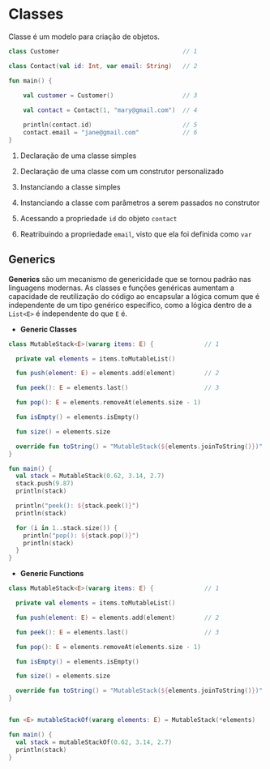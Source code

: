 # Classes

Classe é um modelo para criação de objetos.

~~~ kotlin
class Customer                                  // 1

class Contact(val id: Int, var email: String)   // 2

fun main() {

    val customer = Customer()                   // 3
    
    val contact = Contact(1, "mary@gmail.com")  // 4

    println(contact.id)                         // 5
    contact.email = "jane@gmail.com"            // 6
}
~~~ 

1. Declaração de uma classe simples

2. Declaração de uma classe com um construtor personalizado

3. Instanciando a classe simples

4. Instanciando a classe com parâmetros a serem passados no construtor

5. Acessando a propriedade `id` do objeto `contact`

6. Reatribuindo a propriedade `email`, visto que ela foi definida como `var`

## Generics

**Generics** são um mecanismo de genericidade que se tornou padrão nas linguagens modernas. As classes e funções genéricas aumentam a capacidade de reutilização do código ao encapsular a lógica comum que é independente de um tipo genérico específico, como a lógica dentro de a `List<E>` é independente do que `E` é.

- **Generic Classes**
~~~ kotlin
class MutableStack<E>(vararg items: E) {              // 1

  private val elements = items.toMutableList()

  fun push(element: E) = elements.add(element)        // 2

  fun peek(): E = elements.last()                     // 3

  fun pop(): E = elements.removeAt(elements.size - 1)

  fun isEmpty() = elements.isEmpty()

  fun size() = elements.size

  override fun toString() = "MutableStack(${elements.joinToString()})"
}

fun main() {
  val stack = MutableStack(0.62, 3.14, 2.7)
  stack.push(9.87)
  println(stack)

  println("peek(): ${stack.peek()}")
  println(stack)

  for (i in 1..stack.size()) {
    println("pop(): ${stack.pop()}")
    println(stack)
  }
}
~~~ 

- **Generic Functions**
~~~ kotlin
class MutableStack<E>(vararg items: E) {              // 1

  private val elements = items.toMutableList()

  fun push(element: E) = elements.add(element)        // 2

  fun peek(): E = elements.last()                     // 3

  fun pop(): E = elements.removeAt(elements.size - 1)

  fun isEmpty() = elements.isEmpty()

  fun size() = elements.size

  override fun toString() = "MutableStack(${elements.joinToString()})"
}


fun <E> mutableStackOf(vararg elements: E) = MutableStack(*elements)

fun main() {
  val stack = mutableStackOf(0.62, 3.14, 2.7)
  println(stack)
}
~~~ 